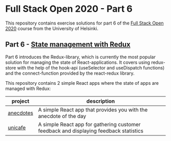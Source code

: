 # Full Stack Open 2020 - Part 6

This repository contains exercise solutions for part 6 of the [Full Stack Open 2020](https://fullstackopen.com/en) course from the University of Helsinki.

## Part 6 - [State management with Redux](https://fullstackopen.com/en/part5)
Part 6 introduces the Redux-library, which is currently the most popular solution for managing the state of React-applications. It covers using redux-store with the help of the hook-api (useSelector and useDispatch functions) and the connect-function provided by the react-redux library.

This repository contains 2 simple React apps where the state of apps are managed with Redux:

| project | description |
| ----- | ------------- |
| [anecdotes](./anecdotes-redux) | A simple React app that provides you with the anecdote of the day|
| [unicafe](./unicafe-redux) | A simple React app for gathering customer feedback and displaying feedback statistics|
